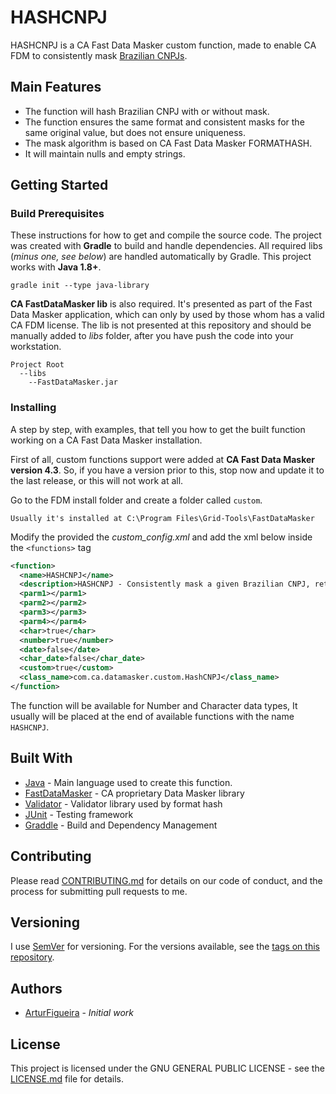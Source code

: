 # HASHCNPJ

HASHCNPJ is a CA Fast Data Masker custom function, made to enable CA FDM to consistently mask [Brazilian CNPJs](https://en.wikipedia.org/wiki/CNPJ).

## Main Features

* The function will hash Brazilian CNPJ with or without mask.
* The function ensures the same format and consistent masks for the same original value, but does not ensure uniqueness.
* The mask algorithm is based on CA Fast Data Masker FORMATHASH.
* It will maintain nulls and empty strings.

## Getting Started

### Build Prerequisites

These instructions for how to get and compile the source code. The project was created with **Gradle** to build and handle dependencies. All required libs (*minus one, see below*) are handled automatically by Gradle. This project works with **Java 1.8+**.

```
gradle init --type java-library
```

**CA FastDataMasker lib** is also required. It's presented as part of the Fast Data Masker application, which can only by used by those whom has a valid CA FDM license. The lib is not presented at this repository and should be manually added to *libs* folder, after you have push the code into your workstation.

```
Project Root
  --libs
    --FastDataMasker.jar
```

### Installing

A step by step, with examples, that tell you how to get the built function working on a CA Fast Data Masker installation.

First of all, custom functions support were added at **CA Fast Data Masker version 4.3**. So, if you have a version prior to this, stop now and update it to the last release, or this will not work at all.

Go to the FDM install folder and create a folder called `custom`.
```
Usually it's installed at C:\Program Files\Grid-Tools\FastDataMasker
```

Modify the provided the *custom_config.xml* and add the xml below inside the `<functions>` tag

```xml
<function>
  <name>HASHCNPJ</name>
  <description>HASHCNPJ - Consistently mask a given Brazilian CNPJ, retaining the original format of the number</description>
  <parm1></parm1>
  <parm2></parm2>
  <parm3></parm3>
  <parm4></parm4>
  <char>true</char>
  <number>true</number>
  <date>false</date>
  <char_date>false</char_date>
  <custom>true</custom>
  <class_name>com.ca.datamasker.custom.HashCNPJ</class_name>
</function>
```

The function will be available for Number and Character data types, It usually will be placed at the end of available functions with the name `HASHCNPJ`.


## Built With

* [Java](https://www.oracle.com/technetwork/java/index.html) - Main language used to create this function.
* [FastDataMasker](https://docops.ca.com/ca-test-data-manager) - CA proprietary Data Masker library
* [Validator](https://commons.apache.org/proper/commons-validator/) - Validator library used by format hash
* [JUnit](https://junit.org/junit4/) - Testing framework
* [Graddle](https://gradle.org/) - Build and Dependency Management

## Contributing

Please read [CONTRIBUTING.md]([CONTRIBUTING.md]) for details on our code of conduct, and the process for submitting pull requests to me.

## Versioning

I use [SemVer](http://semver.org/) for versioning. For the versions available, see the [tags on this repository](https://github.com/arturfigueira/HASHCNPJ/tags).

## Authors

*  [ArturFigueira](https://github.com/arturfigueira) - *Initial work*

## License

This project is licensed under the GNU GENERAL PUBLIC LICENSE - see the [LICENSE.md](LICENSE.md) file for details.
